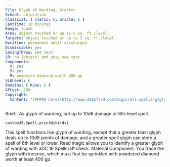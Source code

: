 ```yaml
---
File: Glyph of Warding, Greater
School: abjuration
ClassList: { cleric: 6, oracle: 6 }
CastTime: 10 minutes
Range: touch
Area: object touched or up to 5 sq. ft./level
Targets: object touched or up to 5 sq. ft./level
Duration: permanent until discharged
Dismissible: yes
SavingThrow: see text
SR: no (object) and yes; see text
Components:
  V: yes
  S: yes
  M: powdered diamond worth 200 gp
SLALevel: 6
Domains: { Rune: 6 }
GPCost: 200
Copyright:
  Content: "[PFRPG Core](http://www.d20pfsrd.com/magic/all-spells/g/glyph-of-warding)"
---
```

Brief:: As glyph of warding, but up to 10d8 damage or 6th-level spell.

```dataviewjs
customJS.Spell.printWiki(dv)
```

This spell functions like glyph of warding, except that a greater blast glyph deals up to 10d8 points of damage, and a greater spell glyph can store a spell of 6th level or lower.  Read magic allows you to identify a greater glyph of warding with aDC 16 Spellcraft check.  Material Component: You trace the glyph with incense, which must first be sprinkled with powdered diamond worth at least 400 gp.
